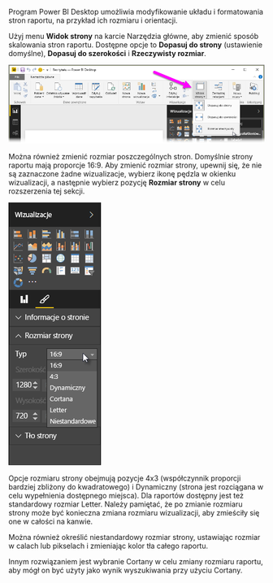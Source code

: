 Program Power BI Desktop umożliwia modyfikowanie układu i formatowania stron raportu, na przykład ich rozmiaru i orientacji.

Użyj menu **Widok strony** na karcie Narzędzia główne, aby zmienić sposób skalowania stron raportu. Dostępne opcje to **Dopasuj do strony** (ustawienie domyślne), **Dopasuj do szerokości** i **Rzeczywisty rozmiar**.

![](media/3-11-page-layout-formatting/3-11_1.png)

Można również zmienić rozmiar poszczególnych stron. Domyślnie strony raportu mają proporcje 16:9. Aby zmienić rozmiar strony, upewnij się, że nie są zaznaczone żadne wizualizacje, wybierz ikonę pędzla w okienku wizualizacji, a następnie wybierz pozycję **Rozmiar strony** w celu rozszerzenia tej sekcji.

![](media/3-11-page-layout-formatting/3-11_2.png)

Opcje rozmiaru strony obejmują pozycje 4x3 (współczynnik proporcji bardziej zbliżony do kwadratowego) i Dynamiczny (strona jest rozciągana w celu wypełnienia dostępnego miejsca). Dla raportów dostępny jest też standardowy rozmiar Letter. Należy pamiętać, że po zmianie rozmiaru strony może być konieczna zmiana rozmiaru wizualizacji, aby zmieściły się one w całości na kanwie.

Można również określić niestandardowy rozmiar strony, ustawiając rozmiar w calach lub pikselach i zmieniając kolor tła całego raportu.

Innym rozwiązaniem jest wybranie Cortany w celu zmiany rozmiaru raportu, aby mógł on być użyty jako wynik wyszukiwania przy użyciu Cortany.

